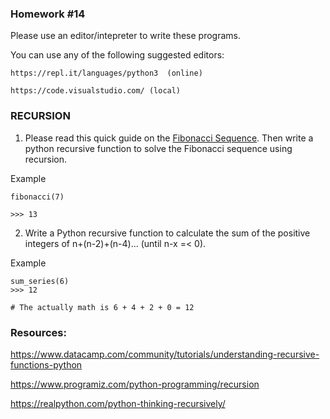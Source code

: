 ### Homework #14

Please use an editor/intepreter to write these programs.

You can use any of the following suggested editors:

```
https://repl.it/languages/python3  (online)

https://code.visualstudio.com/ (local)
```

### RECURSION

1. Please read this quick guide on the [Fibonacci Sequence](https://www.mathsisfun.com/numbers/fibonacci-sequence.html). Then write a python recursive function to solve the Fibonacci sequence using recursion.

Example
```
fibonacci(7)

>>> 13
```

2. Write a Python recursive function to calculate the sum of the positive integers of n+(n-2)+(n-4)... (until n-x =< 0).

Example
```
sum_series(6)
>>> 12 

# The actually math is 6 + 4 + 2 + 0 = 12
```

### Resources:

https://www.datacamp.com/community/tutorials/understanding-recursive-functions-python

https://www.programiz.com/python-programming/recursion

https://realpython.com/python-thinking-recursively/
